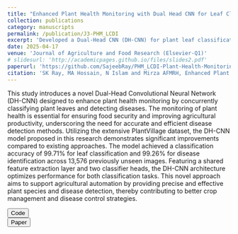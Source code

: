 ```yaml
---
title: "Enhanced Plant Health Monitoring with Dual Head CNN for Leaf Classification and Disease Identification"
collection: publications
category: manuscripts
permalink: /publication/J3-PHM_LCDI
excerpt: 'Developed a Dual-Head CNN (DH-CNN) for plant leaf classification and disease detection. Achieved 99.71% accuracy in leaf classification and 99.26% in disease identification using the PlantVillage dataset. Enhanced agricultural automation for improved crop management.'
date: 2025-04-17
venue: 'Journal of Agriculture and Food Research (Elsevier-Q1)'
# slidesurl: 'http://academicpages.github.io/files/slides2.pdf'
paperurl: 'https://github.com/SajeebRay/PHM_LCDI-Plant-Health-Monitoring-using-Dual-Head-CNN'
citation: 'SK Ray, MA Hossain, N Islam and Mirza AFMRH, Enhanced Plant Health Monitoring with Dual Head CNN for Leaf Classification and Disease Identification, Journal of Agriculture and Food Research.'
---
```


This study introduces a novel Dual-Head Convolutional Neural Network (DH-CNN) designed to enhance plant health monitoring by concurrently classifying plant leaves and detecting diseases. The monitoring of plant health is essential for ensuring food security and improving agricultural productivity, underscoring the need for accurate and efficient disease detection methods. Utilizing the extensive PlantVillage dataset, the DH-CNN model proposed in this research demonstrates significant improvements compared to existing approaches. The model achieved a classification accuracy of 99.71% for leaf classification and 99.26% for disease identification across 13,576 previously unseen images. Featuring a shared feature extraction layer and two classifier heads, the DH-CNN architecture optimizes performance for both classification tasks. This novel approach aims to support agricultural automation by providing precise and effective plant species and disease detection, thereby contributing to better crop management and disease control strategies.

<button class = "btn" onclick="window.location.href='https://github.com/SajeebRay/PHM_LCDI-Plant-Health-Monitoring-using-Dual-Head-CNN';">Code</button>   
<button class = "btn" onclick="window.location.href='#';">Paper</button>